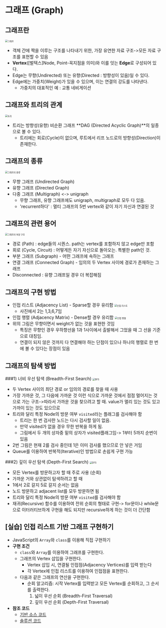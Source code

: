 # 그래프 (Graph)

## 그래프란

<img src="img/1.png" alt="그래프" style="zoom:50%;" />

- 객체 간에 짝을 이루는 구조를 나타내기 위한, 가장 유연한 자료 구조->모든 자료 구조를 표현할 수 있음
- **Vertex**([벌텍스]Node, Point-꼭지점을 의미)와 이를 잇는 **Edge**로 구성되어 있다.
- Edge는 무향(Undirected) 또는 유향(Directed : 방향성이 있음)일 수 있다.
- Edge에는 가중치(Weight)가 있을 수 있으며, 이는 연결의 강도를 나타낸다.
  - 가중치의 대표적인 예 : 교통 네비게이션

## 그래프와 트리의 관계

<img src="img/2.png" alt="트리" style="zoom:50%;" />

- 트리는 방향성(유향) 비순환 그래프 **DAG (Directed Acyclic Graph)**의 일종으로 볼 수 있다.
  - 트리에는 회로(Cycle)이 없으며, 루트에서 리프 노드로의 방향성(Direction)이 존재한다.

## 그래프의 종류

<img src="img/3.png" alt="그래프의 종류" style="zoom:50%;" />

- 무향 그래프 (Undirected Graph)
- 유향 그래프 (Directed Graph)
- 다중 그래프 (Multigraph) <-> unigraph
  - 무향 그래프, 유향 그래프에도 unigraph, multigraph로 모두 다 있음.
  - 'recurrent하다' : 멀티 그래프의 5번 vertex와 같이 자기 자신과 연결된 것

## 그래프의 관련 용어

<img src="img/4.png" alt="그래프의 부분 구조" style="zoom: 50%;" />

- 경로 (Path) : edge들의 시퀀스. path는 vertex를 포함하지 않고 edge만 포함
- 회로 (Cycle, Circuit) : 어떻게든 자기 자신으로 돌아오는. 특별한 path인 것.
- 부분 그래프 (Subgraph) - 어떤 그래프에 속하는 그래프
- 연결 그래프 (Connected Graph) - 임의의 두 Vertex 사이에 경로가 존재하는 그래프
- Disconnected : 유향 그래프일 경우 더 복잡해짐

## 그래프의 구현 방법

- 인접 리스트 (Adjacency List) - Sparse할 경우 유리함
  <img src="img/5.png" alt="인접 리스트" style="zoom:50%;" />
  - 사진에서 2는 1,3,6,7임
- 인접 행렬 (Adjacency Matrix) - Dense할 경우 유리함
  <img src="img/6.png" alt="인접 행렬" style="zoom:50%;" />
- 위의 그림은 무향이면서 weight가 없는 것을 표현한 것임
  - 특징은 무향인 경우 우하향선을 1과 1사이에서 출발해서 그었을 때 그 선을 기준으로 대칭임.
  - 연결이 되지 않은 것까지 다 연결해야 하는 단점이 있으나 하나의 행렬로 한 번에 볼 수 있다는 장점이 있음

## 그래프의 탐색 방법

###1) 너비 우선 탐색 (Breadth-First Search)
<img src="img/7.png" alt="BFS" style="zoom:50%;" />

- 두 Vertex 사이의 최단 경로 or 임의의 경로를 찾을 때 사용
- 가장 가까운 것, 그 다음에 가까운 것 이런 식으로 가까운 것에서 점점 멀어지는 것으로 가는 구조->따라서 가까운 것을 찾으려고 할 때. value가 멀리 있는 것도 있고 가까이 있는 것도 있으므로
- 트리와 달리 특정 Node의 방문 여부 `visited`라는 플래그를 검사해야 함
  - 트리는 한 번 검사한 노드는 다시 검사할 일이 없음.
  - 만약 visited가 없을 경우 무한 반복을 하게 됨.
  - 그림에서 두 개의 상자중 밑의 상자가 visited플래그임-> 1부터 5까지 순번이 있음
- 2번 그림은 현재 2를 검사 중인데 1은 이미 검사를 했으므로 안 넣은 거임
- Queue를 이용하여 반복적(Iterative)인 방법으로 손쉽게 구현 가능

###2) 깊이 우선 탐색 (Depth-First Search)
<img src="img/8.png" alt="DFS" style="zoom: 50%;" />

- 모든 Vertex를 방문하고자 할 때 주로 사용 (순회)
- 가까운 거와 상관없이 탐색하려고 할 때
- 1에서 2로 갈지 5로 갈지 순서는 없음
- 노드 방문하고 adjacent list를 모두 방문하면 됨
- 트리와 달리 특정 Node의 방문 여부 `visited`를 검사해야 함
- 재귀(Recursive) 함수를 이용하여 전위 순회의 형태로 구현-> for문이나 while문으로 이터러티브하게 구현을 해도 되지만 recursive하게 하는 것이 더 간단함

## [실습] 인접 리스트 기반 그래프 구현하기

- JavaScript의 `Array`와 `class`를 이용해 직접 구현하기
- **구현 조건**
  - `class`와 `Array`를 이용하여 그래프를 구현한다.
  - 그래프의 Vertex 삽입을 구현한다.
    - Vertex 삽입 시, 연결될 인접점(Adjacency Vertices)를 입력 받는다
    - 각 Vertex에 인접 리스트를 이용하여 인접점을 표현한다.
  - 다음과 같은 그래프의 연산을 구현한다.
    - 순회 알고리즘: 시작 Vertex를 입력받고 모든 Vertex를 순회하고, 그 순서를 출력한다.
      1. 넓이 우선 순회 (Breadth-First Traversal)
      1. 깊이 우선 순회 (Depth-First Traversal)
- **참조 코드**
  - [기반 소스 코드](src/before.js)
  - [솔루션 코드](src/after.js)
